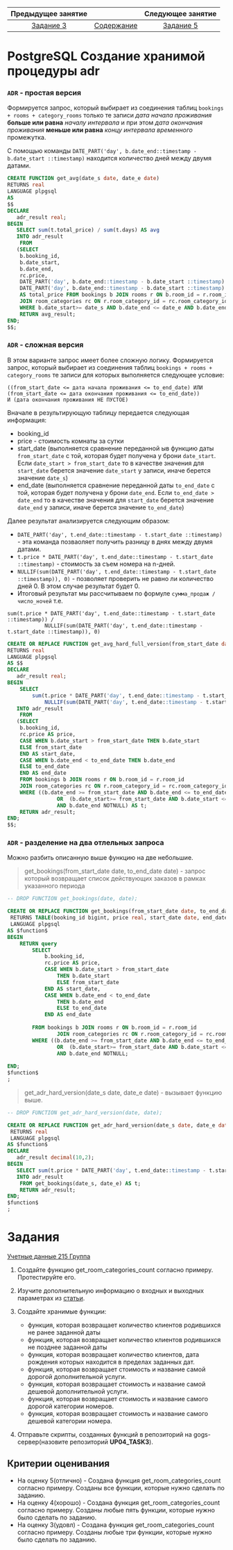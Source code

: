Предыдущее занятие |         &nbsp;          | Следующее занятие
:----------------:|:-----------------------:|:----------------:
[Задание 3](TASK3.MD) | [Содержание](README.MD) | [Задание 5](TASK5.MD)


# PostgreSQL Создание хранимой процедуры adr


### `ADR` - простая версия

Формируется запрос, который выбирает из соединения таблиц `bookings + rooms + category_rooms` только те
записи _дата начала проживания_ **больше или равна** _началу интервала_ и при этом
_дата окончания проживания_ **меньше или равна** _концу интервала временного_ промежутка.

С помощью команды `DATE_PART('day', b.date_end::timestamp - b.date_start ::timestamp)` находится количество дней между двумя датами.


```sql
CREATE FUNCTION get_avg(date_s date, date_e date)
RETURNS real
LANGUAGE plpgsql
AS
$$
DECLARE
   adr_result real;
BEGIN
   SELECT sum(t.total_price) / sum(t.days) AS avg  
   INTO adr_result
	FROM
   (SELECT 
	b.booking_id,
	b.date_start,
	b.date_end, 
	rc.price, 
	DATE_PART('day', b.date_end::timestamp - b.date_start ::timestamp) AS days,
	DATE_PART('day', b.date_end::timestamp - b.date_start ::timestamp) * price 
	AS total_price FROM bookings b JOIN rooms r ON b.room_id = r.room_id 
	JOIN room_categories rc ON r.room_category_id = rc.room_category_id
	WHERE b.date_start>= date_s AND b.date_end <= date_e AND b.date_end NOTNULL) AS t;
	RETURN avg_result;
END;
$$;
```


### `ADR` - сложная версия

В этом варианте запрос имеет более сложную логику.
Формируется запрос, который выбирает из соединения таблиц `bookings + rooms + category_rooms` те
записи для которых выполняется следующее условие:

```
((from_start_date <= дата начала проживания <= to_end_date) ИЛИ (from_start_date <= дата окончания проживания <= to_end_date)) 
И (дата окончания проживания НЕ ПУСТОЕ)
```

Вначале в результирующую таблицу передается следующая информация:
* booking_id
* price - стоимость комнаты за сутки
* start_date (выполняется сравнение переданной ыв функцию даты `from_start_date` с той, которая будет получена у брони `date_start`. 
 Если `date_start > from_start_date` то в качестве значения для `start_date` берется значение `date_start` у записи, иначе берется значение `date_s`)
* end_date (выполняется сравнение переданной даты `to_end_date` с той, которая будет получена у брони `date_end`. 
 Если `to_end_date > date_end` то в качестве значения для `start_date` берется значение `date_end` у записи, иначе берется значение `to_end_date`)
 
Далее результат анализируется следующим образом:

* `DATE_PART('day', t.end_date::timestamp - t.start_date ::timestamp)` - эта команда позваоляет получить разницу в днях между двумя датами.
*  `t.price * DATE_PART('day', t.end_date::timestamp - t.start_date ::timestamp)` - стоимость за съем номера на n-дней.
* `NULLIF(sum(DATE_PART('day', t.end_date::timestamp - t.start_date ::timestamp)), 0)` - позволяет проверить не равно ли количество дней 0. В этом случае результат будет 0.
* Итоговый результат мы рассчитываем по формуле `сумма_продаж / число_ночей` т.е. 

```
sum(t.price * DATE_PART('day', t.end_date::timestamp - t.start_date ::timestamp)) / 
			NULLIF(sum(DATE_PART('day', t.end_date::timestamp - t.start_date ::timestamp)), 0)
```

```sql
CREATE OR REPLACE FUNCTION get_avg_hard_full_version(from_start_date date, to_end_date date)
RETURNS real
LANGUAGE plpgsql
AS $$
DECLARE
   adr_result real;
BEGIN
    SELECT 
		sum(t.price * DATE_PART('day', t.end_date::timestamp - t.start_date ::timestamp)) / 
			NULLIF(sum(DATE_PART('day', t.end_date::timestamp - t.start_date ::timestamp)), 0) AS adr_value   
   INTO adr_result
	FROM
   (SELECT 
	b.booking_id,
	rc.price AS price, 
	CASE WHEN b.date_start > from_start_date THEN b.date_start
	ELSE from_start_date
	END AS start_date,
	CASE WHEN b.date_end < to_end_date THEN b.date_end
	ELSE to_end_date
	END AS end_date
	FROM bookings b JOIN rooms r ON b.room_id = r.room_id 
	JOIN room_categories rc ON r.room_category_id = rc.room_category_id
	WHERE ((b.date_end >= from_start_date AND b.date_end <= to_end_date) 
				OR  (b.date_start>= from_start_date AND b.date_start <= to_end_date)) 
				AND b.date_end NOTNULL) AS t;
	RETURN adr_result;
END;
$$;
```

### `ADR` - разделение на два отлельных запроса

Можно разбить описанную выше функцию на две небольшие.

> get_bookings(from_start_date date, to_end_date date) - запрос который возвращает список действующих заказов в рамках указанного периода 

```sql
-- DROP FUNCTION get_bookings(date, date);

CREATE OR REPLACE FUNCTION get_bookings(from_start_date date, to_end_date date)
 RETURNS TABLE(booking_id bigint, price real, start_date date, end_date date)
 LANGUAGE plpgsql
AS $function$
BEGIN
	RETURN query
		SELECT 
			b.booking_id,
			rc.price AS price, 
			CASE WHEN b.date_start > from_start_date 
				THEN b.date_start
				ELSE from_start_date
			END AS start_date,
			CASE WHEN b.date_end < to_end_date 
				THEN b.date_end
				ELSE to_end_date
			END AS end_date
			
		FROM bookings b JOIN rooms r ON b.room_id = r.room_id 
				JOIN room_categories rc ON r.room_category_id = rc.room_category_id
		WHERE ((b.date_end >= from_start_date AND b.date_end <= to_end_date) 
				OR  (b.date_start>= from_start_date AND b.date_start <= to_end_date)) 
				AND b.date_end NOTNULL;
	
END;
$function$
;

```
> get_adr_hard_version(date_s date, date_e date) - вызывает функцию выше. 

```sql
-- DROP FUNCTION get_adr_hard_version(date, date);

CREATE OR REPLACE FUNCTION get_adr_hard_version(date_s date, date_e date)
 RETURNS real
 LANGUAGE plpgsql
AS $function$
DECLARE
   adr_result decimal(10,2);
BEGIN
   SELECT sum(t.price * DATE_PART('day', t.end_date::timestamp - t.start_date ::timestamp)) / NULLIF(sum(DATE_PART('day', t.end_date::timestamp - t.start_date ::timestamp)), 0) AS avg  
   INTO adr_result
	FROM get_bookings(date_s, date_e) AS t;
	RETURN adr_result;
END;
$function$
;

```

# Задания 


[Учетные данные 215 Группа](docs/215.md)

1. Создайте функцию get_room_categories_count согласно примеру. Протестируйте его.

2. Изучите дополнительную информацию о входных и выходных параметрах из [статьи](https://neon.tech/postgresql/postgresql-plpgsql/plpgsql-function-parameters).

3. Создайте хранимые функции:
   * функция, которая возвращает количество клиентов родившихся не ранее заданной даты
   * функция, которая возвращает количество клиентов родившихся не позднее заданной даты
   * функция, которая возвращает количество клиентов, дата рождения которых находится в пределах заданных дат.
   * функция, которая возвращает стоимость и название самой дорогой дополнительной услуги.
   * функция, которая возвращает стоимость и название самой дешевой дополнительной услуги.
   * функция, которая возвращает стоимость и название самого дорогой категории номеров.
   * функция, которая возвращает стоимость и название самого дешевой категории номера.
   
4. Отправьте скрипты, созданных функций в репозиторий на gogs-сервер(назовите репозиторий **UP04_TASK3**).

## Критерии оценивания

* На оценку 5(отлично) - Создана функция get_room_categories_count согласно примеру. Созданы все функции, которые нужно сделать по заданию.
* На оценку 4(хорошо) - Создана функция get_room_categories_count согласно примеру. Созданы любые пять функции, которые нужно было сделать по заданию.
* На оценку 3(удовл) - Создана функция get_room_categories_count согласно примеру. Созданы любые три функции, которые нужно было сделать по заданию.



